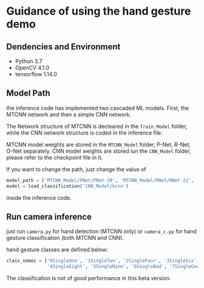 # Guidance of using the hand gesture demo

## Dendencies and Environment

- Python 3.7
- OpenCV 4.1.0
- tensorflow 1.14.0

## Model Path

the inference code has implemented two cascaded ML models. First, the MTCNN network and then a simple CNN network.

The Network structure of MTCNN is decleared in the `Train_Model` folder, while the CNN network structure is coded in the inference file.

MTCNN model weights are stored in the `MTCNN_Model` folder, P-Net, R-Net, O-Net separately.
CNN model weights are stored iun the `CNN_Model` folder, please refer to the checkpoint file in it.

If you want to change the path, just change the value of 
```python
model_path = ['MTCNN_Model/PNet/PNet-30', 'MTCNN_Model/RNet/RNet-22', 'MTCNN_Model/ONet/ONet-22']
model = load_classification('CNN_Model/kcnn')
```
inside the inference code.

## Run camera inference

just run `camera.py` for hand detection (MTCNN only) or `camera_c.py` for hand gesture classification (both MTCNN and CNN).

hand gesture classes are defined below:

```python
class_names = ['0SingleOne', '1SingleTwo', '2SingleFour', '3SingleSix',
               '4SingleEight', '5SingleNine', '6SingleBad', '7SingleGood']
```

The classification is not of good performance in this beta version.